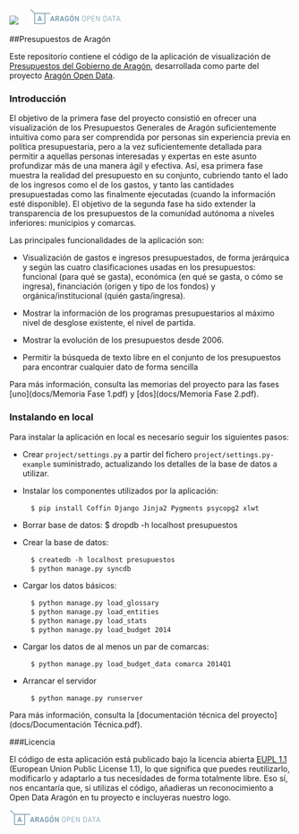 
<img src="http://presupuesto.aragon.es/static/assets/logo-gobierno-aragon.png" height="28px" /><span>&nbsp;&nbsp;&nbsp;&nbsp;&nbsp;</span>![Logo Aragón Open Data](aragon/static/assets/logoAragonOpenData.png)

##Presupuestos de Aragón

Este repositorio contiene el código de la aplicación de visualización de [Presupuestos del Gobierno de Aragón][1], desarrollada como parte del proyecto [Aragón Open Data][3].

### Introducción
El objetivo de la primera fase del proyecto consistió en ofrecer una visualización de los Presupuestos Generales de Aragón suficientemente intuitiva como para ser comprendida por personas sin experiencia previa en política presupuestaria, pero a la vez suficientemente detallada para permitir a aquellas personas interesadas y expertas en este asunto profundizar más de una manera ágil y efectiva. Así, esa primera fase muestra la realidad del presupuesto en su conjunto, cubriendo tanto el lado de los ingresos como el de los gastos, y tanto las cantidades presupuestadas como las finalmente ejecutadas (cuando la información esté disponible). El objetivo de la segunda fase ha sido extender la transparencia de los presupuestos de la comunidad autónoma a niveles inferiores: municipios y comarcas.

Las principales funcionalidades de la aplicación son:

 * Visualización de gastos e ingresos presupuestados, de forma jerárquica y según las cuatro clasificaciones usadas en los presupuestos: funcional (para qué se gasta), económica (en qué se gasta, o cómo se ingresa), financiación (origen y tipo de los fondos) y orgánica/institucional (quién gasta/ingresa).

 * Mostrar la información de los programas presupuestarios al máximo nivel de desglose existente, el nivel de partida.

 * Mostrar la evolución de los presupuestos desde 2006.

 * Permitir la búsqueda de texto libre en el conjunto de los presupuestos para encontrar cualquier dato de forma sencilla

Para más información, consulta las memorias del proyecto para las fases [uno](docs/Memoria Fase 1.pdf) y [dos](docs/Memoria Fase 2.pdf).

[1]: http://presupuesto.aragon.es
[3]: http://opendata.aragon.es/

### Instalando en local

Para instalar la aplicación en local es necesario seguir los siguientes pasos:

* Crear `project/settings.py` a partir del fichero `project/settings.py-example` suministrado, actualizando los detalles de la base de datos a utilizar.

* Instalar los componentes utilizados por la aplicación:

        $ pip install Coffin Django Jinja2 Pygments psycopg2 xlwt
        
* Borrar base de datos:
        $ dropdb -h localhost presupuestos

* Crear la base de datos:

        $ createdb -h localhost presupuestos
        $ python manage.py syncdb

* Cargar los datos básicos:

        $ python manage.py load_glossary
        $ python manage.py load_entities
        $ python manage.py load_stats
        $ python manage.py load_budget 2014

* Cargar los datos de al menos un par de comarcas:

        $ python manage.py load_budget_data comarca 2014Q1

* Arrancar el servidor

        $ python manage.py runserver

Para más información, consulta la [documentación técnica del proyecto](docs/Documentación Técnica.pdf).

###Licencia

El código de esta aplicación está publicado bajo la licencia abierta [EUPL 1.1][2] (European Union Public License 1.1), lo que significa que puedes reutilizarlo, modificarlo y adaptarlo a tus necesidades de forma totalmente libre. Eso sí, nos encantaría que, si utilizas el código, añadieras un reconocimiento a Open Data Aragón en tu proyecto e incluyeras nuestro logo.

![Logo Aragón Open Data](aragon/static/assets/logoAragonOpenData.png)

[2]: https://joinup.ec.europa.eu/software/page/eupl